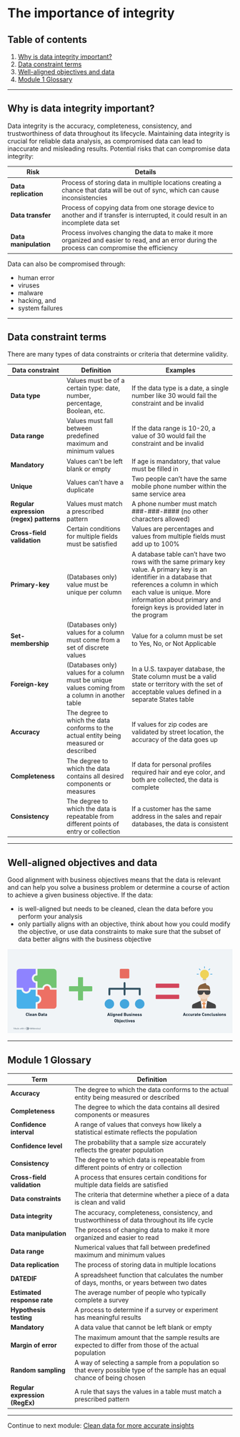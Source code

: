 # The importance of integrity

## Table of contents

1. [Why is data integrity important?](#why-is-data-integrity-important)
2. [Data constraint terms](#data-constraint-terms)
3. [Well-aligned objectives and data](#well-aligned-objectives-and-data)
4. [Module 1 Glossary](#module-1-glossary)

---

## Why is data integrity important?

Data integrity is the accuracy, completeness, consistency, and trustworthiness of data throughout its lifecycle. Maintaining data integrity is crucial for reliable data analysis, as compromised data can lead to inaccurate and misleading results. Potential risks that can compromise data integrity:

| Risk | Details |
| --- | --- |
| **Data replication** | Process of storing data in multiple locations creating a chance that data will be out of sync, which can cause inconsistencies |
| **Data transfer** | Process of copying data from one storage device to another and if transfer is interrupted, it could result in an incomplete data set |
| **Data manipulation** | Process involves changing the data to make it more organized and easier to read, and an error during the process can compromise the efficiency |

Data can also be compromised through:

- human error
- viruses
- malware
- hacking, and
- system failures

---

## Data constraint terms

There are many types of data constraints or criteria that determine validity.

| Data constraint | Definition | Examples |
| --- | --- | --- |
| **Data type** | Values must be of a certain type: date, number, percentage, Boolean, etc. | If the data type is a date, a single number like 30 would fail the constraint and be invalid |
| **Data range** | Values must fall between predefined maximum and minimum values | If the data range is 10-20, a value of 30 would fail the constraint and be invalid |
| **Mandatory** | Values can’t be left blank or empty | If age is mandatory, that value must be filled in |
| **Unique** | Values can’t have a duplicate | Two people can’t have the same mobile phone number within the same service area |
| **Regular expression (regex) patterns** | Values must match a prescribed pattern | A phone number must match ###-###-#### (no other characters allowed) |
| **Cross-field validation** | Certain conditions for multiple fields must be satisfied | Values are percentages and values from multiple fields must add up to 100% |
| **Primary-key** | (Databases only) value must be unique per column | A database table can’t have two rows with the same primary key value. A primary key is an identifier in a database that references a column in which each value is unique. More information about primary and foreign keys is provided later in the program |
| **Set-membership** | (Databases only) values for a column must come from a set of discrete values | Value for a column must be set to Yes, No, or Not Applicable |
| **Foreign-key** | (Databases only) values for a column must be unique values coming from a column in another table | In a U.S. taxpayer database, the State column must be a valid state or territory with the set of acceptable values defined in a separate States table |
| **Accuracy** | The degree to which the data conforms to the actual entity being measured or described | If values for zip codes are validated by street location, the accuracy of the data goes up |
| **Completeness** | The degree to which the data contains all desired components or measures | If data for personal profiles required hair and eye color, and both are collected, the data is complete |
| **Consistency** | The degree to which the data is repeatable from different points of entry or collection | If a customer has the same address in the sales and repair databases, the data is consistent |

---

## Well-aligned objectives and data

Good alignment with business objectives means that the data is relevant and can help you solve a business problem or determine a course of action to achieve a given business objective. If the data:

- is well-aligned but needs to be cleaned, clean the data before you perform your analysis
- only partially aligns with an objective, think about how you could modify the objective, or use data constraints to make sure that the subset of data better aligns with the business objective

![Clean data lead to accurate conclusions](/images/clean-data-objectives.png 'Clean data lead to accurate conclusions')

---

## Module 1 Glossary

| Term | Definition |
| --- | --- |
| **Accuracy** | The degree to which the data conforms to the actual entity being measured or described |
| **Completeness** | The degree to which the data contains all desired components or measures |
| **Confidence interval** | A range of values that conveys how likely a statistical estimate reflects the population |
| **Confidence level** | The probability that a sample size accurately reflects the greater population |
| **Consistency** | The degree to which data is repeatable from different points of entry or collection |
| **Cross-field validation** | A process that ensures certain conditions for multiple data fields are satisfied |
| **Data constraints** | The criteria that determine whether a piece of a data is clean and valid |
| **Data integrity** | The accuracy, completeness, consistency, and trustworthiness of data throughout its life cycle |
| **Data manipulation** | The process of changing data to make it more organized and easier to read |
| **Data range** | Numerical values that fall between predefined maximum and minimum values |
| **Data replication** | The process of storing data in multiple locations |
| **DATEDIF** | A spreadsheet function that calculates the number of days, months, or years between two dates |
| **Estimated response rate** | The average number of people who typically complete a survey |
| **Hypothesis testing** | A process to determine if a survey or experiment has meaningful results |
| **Mandatory** | A data value that cannot be left blank or empty |
| **Margin of error** | The maximum amount that the sample results are expected to differ from those of the actual population |
| **Random sampling** | A way of selecting a sample from a population so that every possible type of the sample has an equal chance of being chosen |
| **Regular expression (RegEx)** | A rule that says the values in a table must match a prescribed pattern |

---

Continue to next module: [Clean data for more accurate insights](/4-Process-Data-from-Dirty-to-Clean/2-Clean-data-for-more-accurate-insights.md)
